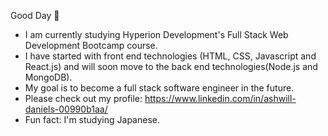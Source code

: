 Good Day 👋

- I am currently studying Hyperion Development's Full Stack Web Development Bootcamp course.
- I have started with front end technologies (HTML, CSS, Javascript and React.js) and will soon move to the back end technologies(Node.js and MongoDB).
- My goal is to become a full stack software engineer in the future.
- Please check out my profile: https://www.linkedin.com/in/ashwill-daniels-00990b1aa/
- Fun fact: I'm studying Japanese.
